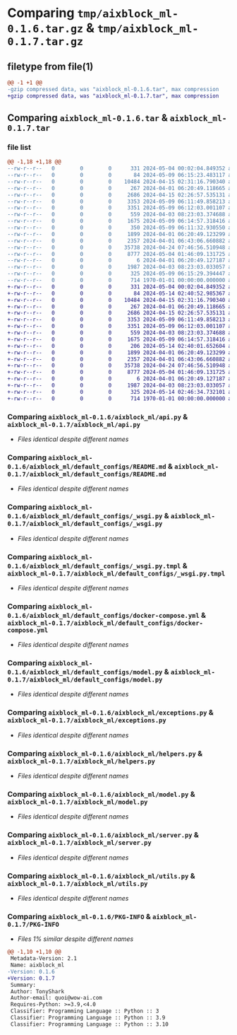# Comparing `tmp/aixblock_ml-0.1.6.tar.gz` & `tmp/aixblock_ml-0.1.7.tar.gz`

## filetype from file(1)

```diff
@@ -1 +1 @@
-gzip compressed data, was "aixblock_ml-0.1.6.tar", max compression
+gzip compressed data, was "aixblock_ml-0.1.7.tar", max compression
```

## Comparing `aixblock_ml-0.1.6.tar` & `aixblock_ml-0.1.7.tar`

### file list

```diff
@@ -1,18 +1,18 @@
--rw-r--r--   0        0        0      331 2024-05-04 00:02:04.849352 aixblock_ml-0.1.6/README.md
--rw-r--r--   0        0        0       84 2024-05-09 06:15:23.483117 aixblock_ml-0.1.6/aixblock_ml/__init__.py
--rw-r--r--   0        0        0    10484 2024-04-15 02:31:16.790340 aixblock_ml-0.1.6/aixblock_ml/api.py
--rw-r--r--   0        0        0      267 2024-04-01 06:20:49.118665 aixblock_ml-0.1.6/aixblock_ml/default_configs/Dockerfile
--rw-r--r--   0        0        0     2686 2024-04-15 02:26:57.535131 aixblock_ml-0.1.6/aixblock_ml/default_configs/README.md
--rw-r--r--   0        0        0     3353 2024-05-09 06:11:49.858213 aixblock_ml-0.1.6/aixblock_ml/default_configs/_wsgi.py
--rw-r--r--   0        0        0     3351 2024-05-09 06:12:03.001107 aixblock_ml-0.1.6/aixblock_ml/default_configs/_wsgi.py.tmpl
--rw-r--r--   0        0        0      559 2024-04-03 08:23:03.374688 aixblock_ml-0.1.6/aixblock_ml/default_configs/docker-compose.yml
--rw-r--r--   0        0        0     1675 2024-05-09 06:14:57.318416 aixblock_ml-0.1.6/aixblock_ml/default_configs/model.py
--rw-r--r--   0        0        0      350 2024-05-09 06:11:32.930550 aixblock_ml-0.1.6/aixblock_ml/default_configs/requirements.txt
--rw-r--r--   0        0        0     1899 2024-04-01 06:20:49.123299 aixblock_ml-0.1.6/aixblock_ml/exceptions.py
--rw-r--r--   0        0        0     2357 2024-04-01 06:43:06.660882 aixblock_ml-0.1.6/aixblock_ml/helpers.py
--rw-r--r--   0        0        0    35738 2024-04-24 07:46:56.510948 aixblock_ml-0.1.6/aixblock_ml/model.py
--rw-r--r--   0        0        0     8777 2024-05-04 01:46:09.131725 aixblock_ml-0.1.6/aixblock_ml/server.py
--rw-r--r--   0        0        0        6 2024-04-01 06:20:49.127187 aixblock_ml-0.1.6/aixblock_ml/templates/preview.html
--rw-r--r--   0        0        0     1987 2024-04-03 08:23:03.033057 aixblock_ml-0.1.6/aixblock_ml/utils.py
--rw-r--r--   0        0        0      325 2024-05-09 06:15:29.394447 aixblock_ml-0.1.6/pyproject.toml
--rw-r--r--   0        0        0      714 1970-01-01 00:00:00.000000 aixblock_ml-0.1.6/PKG-INFO
+-rw-r--r--   0        0        0      331 2024-05-04 00:02:04.849352 aixblock_ml-0.1.7/README.md
+-rw-r--r--   0        0        0       84 2024-05-14 02:40:52.985367 aixblock_ml-0.1.7/aixblock_ml/__init__.py
+-rw-r--r--   0        0        0    10484 2024-04-15 02:31:16.790340 aixblock_ml-0.1.7/aixblock_ml/api.py
+-rw-r--r--   0        0        0      267 2024-04-01 06:20:49.118665 aixblock_ml-0.1.7/aixblock_ml/default_configs/Dockerfile
+-rw-r--r--   0        0        0     2686 2024-04-15 02:26:57.535131 aixblock_ml-0.1.7/aixblock_ml/default_configs/README.md
+-rw-r--r--   0        0        0     3353 2024-05-09 06:11:49.858213 aixblock_ml-0.1.7/aixblock_ml/default_configs/_wsgi.py
+-rw-r--r--   0        0        0     3351 2024-05-09 06:12:03.001107 aixblock_ml-0.1.7/aixblock_ml/default_configs/_wsgi.py.tmpl
+-rw-r--r--   0        0        0      559 2024-04-03 08:23:03.374688 aixblock_ml-0.1.7/aixblock_ml/default_configs/docker-compose.yml
+-rw-r--r--   0        0        0     1675 2024-05-09 06:14:57.318416 aixblock_ml-0.1.7/aixblock_ml/default_configs/model.py
+-rw-r--r--   0        0        0      206 2024-05-14 02:40:01.652604 aixblock_ml-0.1.7/aixblock_ml/default_configs/requirements.txt
+-rw-r--r--   0        0        0     1899 2024-04-01 06:20:49.123299 aixblock_ml-0.1.7/aixblock_ml/exceptions.py
+-rw-r--r--   0        0        0     2357 2024-04-01 06:43:06.660882 aixblock_ml-0.1.7/aixblock_ml/helpers.py
+-rw-r--r--   0        0        0    35738 2024-04-24 07:46:56.510948 aixblock_ml-0.1.7/aixblock_ml/model.py
+-rw-r--r--   0        0        0     8777 2024-05-04 01:46:09.131725 aixblock_ml-0.1.7/aixblock_ml/server.py
+-rw-r--r--   0        0        0        6 2024-04-01 06:20:49.127187 aixblock_ml-0.1.7/aixblock_ml/templates/preview.html
+-rw-r--r--   0        0        0     1987 2024-04-03 08:23:03.033057 aixblock_ml-0.1.7/aixblock_ml/utils.py
+-rw-r--r--   0        0        0      325 2024-05-14 02:46:34.732101 aixblock_ml-0.1.7/pyproject.toml
+-rw-r--r--   0        0        0      714 1970-01-01 00:00:00.000000 aixblock_ml-0.1.7/PKG-INFO
```

### Comparing `aixblock_ml-0.1.6/aixblock_ml/api.py` & `aixblock_ml-0.1.7/aixblock_ml/api.py`

 * *Files identical despite different names*

### Comparing `aixblock_ml-0.1.6/aixblock_ml/default_configs/README.md` & `aixblock_ml-0.1.7/aixblock_ml/default_configs/README.md`

 * *Files identical despite different names*

### Comparing `aixblock_ml-0.1.6/aixblock_ml/default_configs/_wsgi.py` & `aixblock_ml-0.1.7/aixblock_ml/default_configs/_wsgi.py`

 * *Files identical despite different names*

### Comparing `aixblock_ml-0.1.6/aixblock_ml/default_configs/_wsgi.py.tmpl` & `aixblock_ml-0.1.7/aixblock_ml/default_configs/_wsgi.py.tmpl`

 * *Files identical despite different names*

### Comparing `aixblock_ml-0.1.6/aixblock_ml/default_configs/docker-compose.yml` & `aixblock_ml-0.1.7/aixblock_ml/default_configs/docker-compose.yml`

 * *Files identical despite different names*

### Comparing `aixblock_ml-0.1.6/aixblock_ml/default_configs/model.py` & `aixblock_ml-0.1.7/aixblock_ml/default_configs/model.py`

 * *Files identical despite different names*

### Comparing `aixblock_ml-0.1.6/aixblock_ml/exceptions.py` & `aixblock_ml-0.1.7/aixblock_ml/exceptions.py`

 * *Files identical despite different names*

### Comparing `aixblock_ml-0.1.6/aixblock_ml/helpers.py` & `aixblock_ml-0.1.7/aixblock_ml/helpers.py`

 * *Files identical despite different names*

### Comparing `aixblock_ml-0.1.6/aixblock_ml/model.py` & `aixblock_ml-0.1.7/aixblock_ml/model.py`

 * *Files identical despite different names*

### Comparing `aixblock_ml-0.1.6/aixblock_ml/server.py` & `aixblock_ml-0.1.7/aixblock_ml/server.py`

 * *Files identical despite different names*

### Comparing `aixblock_ml-0.1.6/aixblock_ml/utils.py` & `aixblock_ml-0.1.7/aixblock_ml/utils.py`

 * *Files identical despite different names*

### Comparing `aixblock_ml-0.1.6/PKG-INFO` & `aixblock_ml-0.1.7/PKG-INFO`

 * *Files 1% similar despite different names*

```diff
@@ -1,10 +1,10 @@
 Metadata-Version: 2.1
 Name: aixblock_ml
-Version: 0.1.6
+Version: 0.1.7
 Summary: 
 Author: TonyShark
 Author-email: quoi@wow-ai.com
 Requires-Python: >=3.9,<4.0
 Classifier: Programming Language :: Python :: 3
 Classifier: Programming Language :: Python :: 3.9
 Classifier: Programming Language :: Python :: 3.10
```

